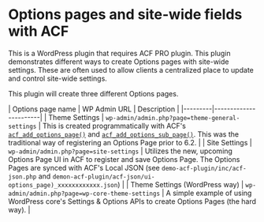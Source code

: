 # Options pages and site-wide fields with ACF

This is a WordPress plugin that requires ACF PRO plugin. This plugin demonstrates different ways to create Options pages with site-wide settings. These are often used to allow clients a centralized place to update and control site-wide settings.

This plugin will create three different Options pages.

| Options page name | WP Admin URL | Description |
|---------|-----------------------|
| Theme Settings | `wp-admin/admin.php?page=theme-general-settings` | This is created programmatically with ACF's [`acf_add_options_page()`](https://www.advancedcustomfields.com/resources/acf_add_options_page/) and [`acf_add_options_sub_page()`](https://www.advancedcustomfields.com/resources/acf_add_options_sub_page/). This was the traditional way of registering an Options Page prior to 6.2. |
| Site Settings | `wp-admin/admin.php?page=site-settings` | Utilizes the new, upcoming Options Page UI in ACF to register and save Options Page. The Options Pages are synced with ACF's Local JSON (see `demo-acf-plugin/inc/acf-json.php` and `demon-acf-plugin/acf-json/ui-options_page)_xxxxxxxxxxxx.json`) |
| Theme Settings (WordPress way) | `wp-admin/admin.php?page=wp-core-theme-settings` | A simple example of using WordPress core's Settings & Options APIs to create Options Pages (the hard way). |
